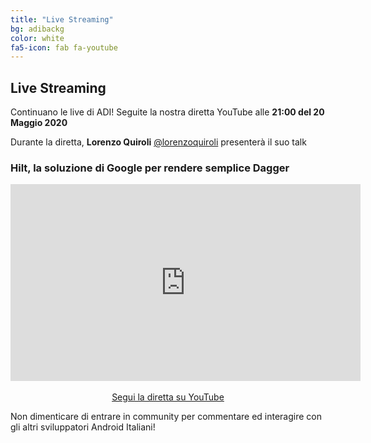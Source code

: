 ```yaml
---
title: "Live Streaming"
bg: adibackg
color: white
fa5-icon: fab fa-youtube
---
```


## Live Streaming

Continuano le live di ADI! Seguite la nostra diretta YouTube alle **21:00 del 20 Maggio 2020**

Durante la diretta, **Lorenzo Quiroli** [@lorenzoquiroli](https://twitter.com/lorenzoquiroli) presenterà il suo talk 

### **Hilt, la soluzione di Google per rendere semplice Dagger**

<p align="center">
    <iframe width="560" height="315" src="https://www.youtube.com/embed/EQYvJsgpuUA" frameborder="0" allow="accelerometer; autoplay; encrypted-media; gyroscope; picture-in-picture" allowfullscreen></iframe>
    <br/>
    <br/>
    <a class="red waves-effect waves-light btn-large" href="https://youtu.be/EQYvJsgpuUA">
    <i class="material-icons left fab fa-youtube"></i> Segui la diretta su YouTube
    </a>
</p>

Non dimenticare di entrare in community per commentare ed interagire con gli altri sviluppatori Android Italiani!
